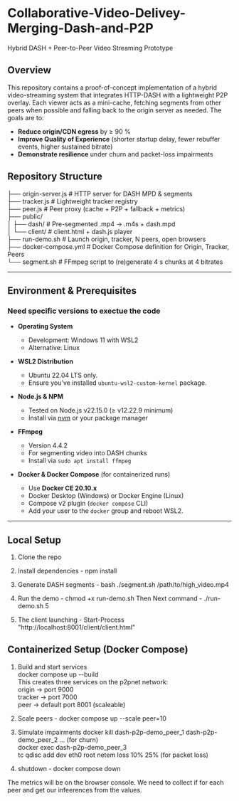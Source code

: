 # Collaborative-Video-Delivey-Merging-Dash-and-P2P

Hybrid DASH + Peer-to-Peer Video Streaming Prototype


## Overview

This repository contains a proof-of-concept implementation of a hybrid video-streaming system that integrates HTTP-DASH with a lightweight P2P overlay. Each viewer acts as a mini-cache, fetching segments from other peers when possible and falling back to the origin server as needed. The goals are to:

- **Reduce origin/CDN egress** by ≥ 90 %
- **Improve Quality of Experience** (shorter startup delay, fewer rebuffer events, higher sustained bitrate)
- **Demonstrate resilience** under churn and packet-loss impairments

## Repository Structure

├── origin-server.js # HTTP server for DASH MPD & segments <br/>
├── tracker.js # Lightweight tracker registry <br/>
├── peer.js # Peer proxy (cache + P2P + fallback + metrics) <br/>
├── public/ <br/>
│ ├── dash/ # Pre-segmented .mp4 → .m4s + dash.mpd <br/>
│ └── client/ # client.html + dash.js player <br/>
├── run-demo.sh # Launch origin, tracker, N peers, open browsers <br/>
├── docker-compose.yml # Docker Compose definition for Origin, Tracker, Peers <br/>
└── segment.sh # FFmpeg script to (re)generate 4 s chunks at 4 bitrates <br/>



---

## Environment & Prerequisites
### Need specific versions to exectue the code 
- **Operating System**  
  - Development: Windows 11 with WSL2 
  - Alternative: Linux
 
- **WSL2 Distribution**  
   - Ubuntu 22.04 LTS only.  
   - Ensure you’ve installed `ubuntu-wsl2-custom-kernel` package.

- **Node.js & NPM**  
  - Tested on Node.js v22.15.0 (≥ v12.22.9 minimum)
  - Install via [nvm](https://github.com/nvm-sh/nvm) or your package manager

- **FFmpeg**
  - Version 4.4.2
  - For segmenting video into DASH chunks  
  - Install via `sudo apt install ffmpeg`

- **Docker & Docker Compose** (for containerized runs)
  - Use **Docker CE 20.10.x**
  - Docker Desktop (Windows) or Docker Engine (Linux) 
  - Compose v2 plugin (`docker compose` CLI)
  - Add your user to the `docker` group and reboot WSL2.

---

## Local Setup

1. Clone the repo
   
2. Install dependencies - npm install

3. Generate DASH segments - bash ./segment.sh /path/to/high_video.mp4

4. Run the demo - chmod +x run-demo.sh Then Next command - ./run-demo.sh 5
5. The client launching - Start-Process "http://localhost:8001/client/client.html"
   
## Containerized Setup (Docker Compose)
1. Build and start services <br/>
   docker compose up --build <br/>
This creates three services on the p2pnet network: <br/>
origin → port 9000 <br/>
tracker → port 7000 <br/>
peer → default port 8001 (scaleable) <br/>

2. Scale peers - docker compose up --scale peer=10

3. Simulate impairments
  docker kill dash-p2p-demo_peer_1 dash-p2p-demo_peer_2 … (for churn) <br/>
  docker exec dash-p2p-demo_peer_3 \
  tc qdisc add dev eth0 root netem loss 10% 25% (for packet loss)

4. shutdown - docker compose down <br/>

The metrics will be on the browser console. We need to collect if for each peer and get our infeerences from the values.


   
